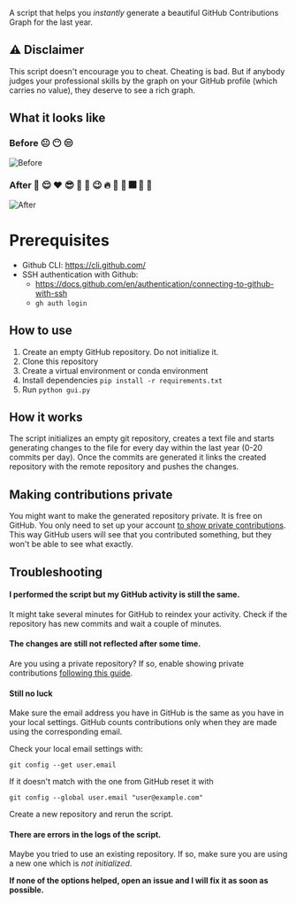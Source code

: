 A script that helps you *instantly* generate a beautiful GitHub Contributions Graph
for the last year.

## ⚠ Disclaimer
This script doesn't encourage you to cheat. Cheating is bad. But if anybody judges your professional skills by
the graph on your GitHub profile (which carries no value), they deserve to see a rich graph.

## What it looks like

### Before :neutral_face: :no_mouth: :unamused: 
![Before](before.png)
### After :muscle: :relieved: :heart: :sunglasses: :metal: :horse: :wink: :fire: :dancer: :santa: :fireworks: :cherries: :tada:
![After](after.png)

# Prerequisites
- Github CLI: https://cli.github.com/
- SSH authentication with Github: 
    - https://docs.github.com/en/authentication/connecting-to-github-with-ssh
    - `gh auth login`

## How to use
1. Create an empty GitHub repository. Do not initialize it.
2. Clone this repository
3. Create a virtual environment or conda environment
4. Install dependencies `pip install -r requirements.txt`
5. Run `python gui.py`

## How it works
The script initializes an empty git repository, creates a text file and starts 
generating changes to the file for every day within the last year (0-20 commits 
per day). Once the commits are generated it links the created repository with
the remote repository and pushes the changes.

## Making contributions private

You might want to make the generated repository private. It is free
on GitHub. You only need to set up your account 
[to show private contributions](https://help.github.com/en/articles/publicizing-or-hiding-your-private-contributions-on-your-profile).
This way GitHub users will see that you contributed something, but they won't be
able to see what exactly.

## Troubleshooting
#### I performed the script but my GitHub activity is still the same.
It might take several minutes for GitHub to reindex your activity. Check
if the repository has new commits and wait a couple of minutes.
#### The changes are still not reflected after some time.
Are you using a private repository? If so, enable showing private contributions
[following this guide](https://help.github.com/en/articles/publicizing-or-hiding-your-private-contributions-on-your-profile).

#### Still no luck
Make sure the email address you have in GitHub is the same as you have in
your local settings. GitHub counts contributions only when they are made 
using the corresponding email.

Check your local email settings with:
```
git config --get user.email
```
If it doesn't match with the one from GitHub reset it with
```
git config --global user.email "user@example.com"
```
Create a new repository and rerun the script.

#### There are errors in the logs of the script.
Maybe you tried to use an existing repository. If so, make sure you are using
a new one which is *not initialized*.

**If none of the options helped, open an issue and I will fix it as soon as possible.**
